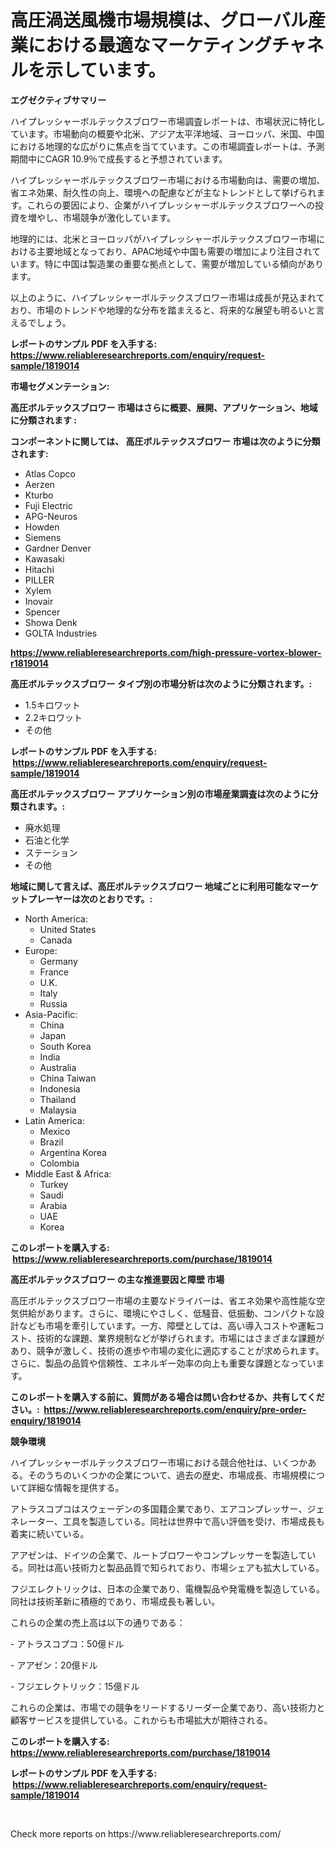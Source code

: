 <p><h1>高圧渦送風機市場規模は、グローバル産業における最適なマーケティングチャネルを示しています。</h1></p><p><strong>エグゼクティブサマリー</strong></p>
<p><p>ハイプレッシャーボルテックスブロワー市場調査レポートは、市場状況に特化しています。市場動向の概要や北米、アジア太平洋地域、ヨーロッパ、米国、中国における地理的な広がりに焦点を当てています。この市場調査レポートは、予測期間中にCAGR 10.9％で成長すると予想されています。</p><p>ハイプレッシャーボルテックスブロワー市場における市場動向は、需要の増加、省エネ効果、耐久性の向上、環境への配慮などが主なトレンドとして挙げられます。これらの要因により、企業がハイプレッシャーボルテックスブロワーへの投資を増やし、市場競争が激化しています。</p><p>地理的には、北米とヨーロッパがハイプレッシャーボルテックスブロワー市場における主要地域となっており、APAC地域や中国も需要の増加により注目されています。特に中国は製造業の重要な拠点として、需要が増加している傾向があります。</p><p>以上のように、ハイプレッシャーボルテックスブロワー市場は成長が見込まれており、市場のトレンドや地理的な分布を踏まえると、将来的な展望も明るいと言えるでしょう。</p></p>
<p><strong>レポートのサンプル PDF を入手する: <a href="https://www.reliableresearchreports.com/enquiry/request-sample/1819014">https://www.reliableresearchreports.com/enquiry/request-sample/1819014</a></strong></p>
<p><strong>市場セグメンテーション:</strong></p>
<p><strong> 高圧ボルテックスブロワー 市場はさらに概要、展開、アプリケーション、地域に分類されます :</strong></p>
<p><strong>コンポーネントに関しては、 高圧ボルテックスブロワー 市場は次のように分類されます: &nbsp;</strong></p>
<p><ul><li>Atlas Copco</li><li>Aerzen</li><li>Kturbo</li><li>Fuji Electric</li><li>APG-Neuros</li><li>Howden</li><li>Siemens</li><li>Gardner Denver</li><li>Kawasaki</li><li>Hitachi</li><li>PILLER</li><li>Xylem</li><li>Inovair</li><li>Spencer</li><li>Showa Denk</li><li>GOLTA Industries</li></ul></p>
<p><strong><a href="https://www.reliableresearchreports.com/high-pressure-vortex-blower-r1819014">https://www.reliableresearchreports.com/high-pressure-vortex-blower-r1819014</a></strong></p>
<p><strong> 高圧ボルテックスブロワー タイプ別の市場分析は次のように分類されます。:</strong></p>
<p><ul><li>1.5キロワット</li><li>2.2キロワット</li><li>その他</li></ul></p>
<p><strong>レポートのサンプル PDF を入手する: &nbsp;<a href="https://www.reliableresearchreports.com/enquiry/request-sample/1819014">https://www.reliableresearchreports.com/enquiry/request-sample/1819014</a></strong></p>
<p><strong> 高圧ボルテックスブロワー アプリケーション別の市場産業調査は次のように分類されます。:</strong></p>
<p><ul><li>廃水処理</li><li>石油と化学</li><li>ステーション</li><li>その他</li></ul></p>
<p><strong>地域に関して言えば、高圧ボルテックスブロワー 地域ごとに利用可能なマーケットプレーヤーは次のとおりです。:</strong></p>
<p><ul>
    <li>
        North America:
        <ul>
            <li>United States</li>
            <li>Canada</li>
        </ul>
    </li>
    <li>
        Europe:
        <ul>
            <li>Germany</li>
            <li>France</li>
            <li>U.K.</li>
            <li>Italy</li>
            <li>Russia</li>
        </ul>
    </li>
    <li>
        Asia-Pacific:
        <ul>
            <li>China</li>
            <li>Japan</li>
            <li>South Korea</li>
            <li>India</li>
            <li>Australia</li>
            <li>China Taiwan</li>
            <li>Indonesia</li>
            <li>Thailand</li>
            <li>Malaysia</li>
        </ul>
    </li>
    <li>
        Latin America:
        <ul>
            <li>Mexico</li>
            <li>Brazil</li>
            <li>Argentina Korea</li>
            <li>Colombia</li>
        </ul>
    </li>
    <li>
        Middle East & Africa:
        <ul>
            <li>Turkey</li>
            <li>Saudi</li>
            <li>Arabia</li>
            <li>UAE</li>
            <li>Korea</li>
        </ul>
    </li>
    </ul></p>
<p><strong>このレポートを購入する: &nbsp;<a href="https://www.reliableresearchreports.com/purchase/1819014">https://www.reliableresearchreports.com/purchase/1819014</a></strong></p>
<p><strong>高圧ボルテックスブロワー の主な推進要因と障壁 市場</strong></p>
<p><p>高圧ボルテックスブロワー市場の主要なドライバーは、省エネ効果や高性能な空気供給があります。さらに、環境にやさしく、低騒音、低振動、コンパクトな設計なども市場を牽引しています。一方、障壁としては、高い導入コストや運転コスト、技術的な課題、業界規制などが挙げられます。市場にはさまざまな課題があり、競争が激しく、技術の進歩や市場の変化に適応することが求められます。さらに、製品の品質や信頼性、エネルギー効率の向上も重要な課題となっています。</p></p>
<p><strong>このレポートを購入する前に、質問がある場合は問い合わせるか、共有してください。:&nbsp; <a href="https://www.reliableresearchreports.com/enquiry/pre-order-enquiry/1819014">https://www.reliableresearchreports.com/enquiry/pre-order-enquiry/1819014</a></strong></p>
<p><strong>競争環境</strong></p>
<p><p>ハイプレッシャーボルテックスブロワー市場における競合他社は、いくつかある。そのうちのいくつかの企業について、過去の歴史、市場成長、市場規模について詳細な情報を提供する。</p><p>アトラスコプコはスウェーデンの多国籍企業であり、エアコンプレッサー、ジェネレーター、工具を製造している。同社は世界中で高い評価を受け、市場成長も着実に続いている。</p><p>アアゼンは、ドイツの企業で、ルートブロワーやコンプレッサーを製造している。同社は高い技術力と製品品質で知られており、市場シェアも拡大している。</p><p>フジエレクトリックは、日本の企業であり、電機製品や発電機を製造している。同社は技術革新に積極的であり、市場成長も著しい。</p><p>これらの企業の売上高は以下の通りである：</p><p>- アトラスコプコ：50億ドル</p><p>- アアゼン：20億ドル</p><p>- フジエレクトリック：15億ドル</p><p>これらの企業は、市場での競争をリードするリーダー企業であり、高い技術力と顧客サービスを提供している。これからも市場拡大が期待される。</p></p>
<p><strong>このレポートを購入する: &nbsp; <a href="https://www.reliableresearchreports.com/purchase/1819014">https://www.reliableresearchreports.com/purchase/1819014</a></strong></p>
<p><strong>レポートのサンプル PDF を入手する: &nbsp;<a href="https://www.reliableresearchreports.com/enquiry/request-sample/1819014">https://www.reliableresearchreports.com/enquiry/request-sample/1819014</a></strong><strong></strong></p>
<p>&nbsp;</p>
<p>Check more reports on https://www.reliableresearchreports.com/</p>